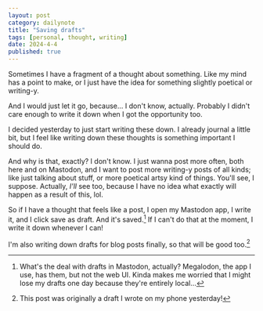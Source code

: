 ```yaml
---
layout: post
category: dailynote
title: "Saving drafts"
tags: [personal, thought, writing]
date: 2024-4-4
published: true
---
```

Sometimes I have a fragment of a thought about something. Like my mind has a point to make, or I just have the idea for something slightly poetical or writing-y.

And I would just let it go, because... I don't know, actually. Probably I didn't care enough to write it down when I got the opportunity too.

I decided yesterday to just start writing these down. I already journal a little bit, but I feel like writing down these thoughts is something important I should do.

And why is that, exactly? I don't know. I just wanna post more often, both here and on Mastodon, and I want to post more writing-y posts of all kinds; like just talking about stuff, or more poetical artsy kind of things. You'll see, I suppose. Actually, *I'll* see too, because I have no idea what exactly will happen as a result of this, lol.

So if I have a thought that feels like a post, I open my Mastodon app, I write it, and I click save as draft. And it's saved.[^1] If I can't do that at the moment, I write it down whenever I can!

I'm also writing down drafts for blog posts finally, so that will be good too.[^2]

[^1]: What's the deal with drafts in Mastodon, actually? Megalodon, the app I use, has them, but not the web UI. Kinda makes me worried that I might lose my drafts one day because they're entirely local...
[^2]: This post was originally a draft I wrote on my phone yesterday!
